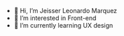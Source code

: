 - 👋 Hi, I’m Jeisser Leonardo Marquez
- 👀 I’m interested in Front-end 
- 🌱 I’m currently learning UX design




<!---
LeoJzr/LeoJzr is a ✨ special ✨ repository because its `README.md` (this file) appears on your GitHub profile.
You can click the Preview link to take a look at your changes.
--->
